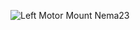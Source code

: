 ![Left Motor Mount Nema23](https://user-images.githubusercontent.com/37383368/138017278-fd0e0d5b-7895-4dbd-93f1-51f5f2cc44c4.PNG)
